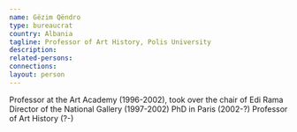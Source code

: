 ```yaml
---
name: Gëzim Qëndro
type: bureaucrat
country: Albania
tagline: Professor of Art History, Polis University
description:
related-persons:
connections:
layout: person
---
```

Professor at the Art Academy (1996-2002), took over the chair of Edi Rama
Director of the National Gallery (1997-2002)
PhD in Paris (2002-?)
Professor of Art History (?-)
